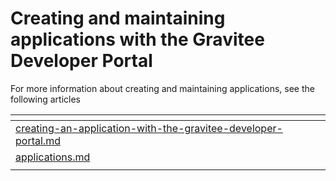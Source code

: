 # Creating and maintaining applications with the Gravitee Developer Portal

For more information about creating and maintaining applications, see the following articles

<table data-view="cards"><thead><tr><th data-type="content-ref"></th><th></th><th></th></tr></thead><tbody><tr><td><a href="creating-an-application-with-the-gravitee-developer-portal.md">creating-an-application-with-the-gravitee-developer-portal.md</a></td><td></td><td></td></tr><tr><td><a href="applications.md">applications.md</a></td><td></td><td></td></tr><tr><td></td><td></td><td></td></tr></tbody></table>

